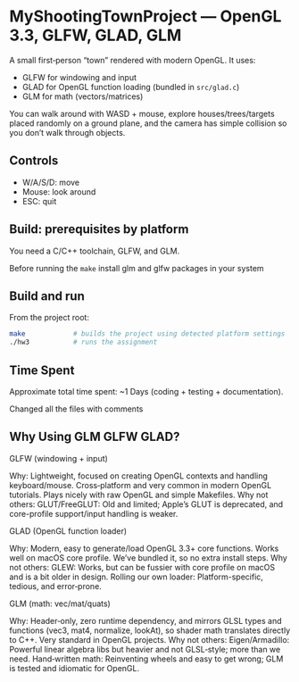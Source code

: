 # MyShootingTownProject — OpenGL 3.3, GLFW, GLAD, GLM

A small first‑person “town” rendered with modern OpenGL. It uses:

- GLFW for windowing and input
- GLAD for OpenGL function loading (bundled in `src/glad.c`)
- GLM for math (vectors/matrices)

You can walk around with WASD + mouse, explore houses/trees/targets placed randomly on a ground plane, and the camera has simple collision so you don’t walk through objects.

## Controls

- W/A/S/D: move
- Mouse: look around
- ESC: quit

## Build: prerequisites by platform

You need a C/C++ toolchain, GLFW, and GLM.

Before running the `make` install glm and glfw packages in your system

## Build and run

From the project root:

```bash
make            # builds the project using detected platform settings
./hw3           # runs the assignment
```

## Time Spent

Approximate total time spent: ~1 Days (coding + testing + documentation).

Changed all the files with comments

## Why Using GLM GLFW GLAD?

GLFW (windowing + input)

Why: Lightweight, focused on creating OpenGL contexts and handling keyboard/mouse. Cross‑platform and very common in modern OpenGL tutorials. Plays nicely with raw OpenGL and simple Makefiles.
Why not others:
GLUT/FreeGLUT: Old and limited; Apple’s GLUT is deprecated, and core-profile support/input handling is weaker.

GLAD (OpenGL function loader)

Why: Modern, easy to generate/load OpenGL 3.3+ core functions. Works well on macOS core profile. We’ve bundled it, so no extra install steps.
Why not others:
GLEW: Works, but can be fussier with core profile on macOS and is a bit older in design.
Rolling our own loader: Platform-specific, tedious, and error‑prone.

GLM (math: vec/mat/quats)

Why: Header‑only, zero runtime dependency, and mirrors GLSL types and functions (vec3, mat4, normalize, lookAt), so shader math translates directly to C++. Very standard in OpenGL projects.
Why not others:
Eigen/Armadillo: Powerful linear algebra libs but heavier and not GLSL‑style; more than we need.
Hand‑written math: Reinventing wheels and easy to get wrong; GLM is tested and idiomatic for OpenGL.
